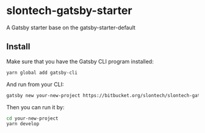 # slontech-gatsby-starter
A Gatsby starter base on the gatsby-starter-default

## Install

Make sure that you have the Gatsby CLI program installed:
```sh
yarn global add gatsby-cli
```

And run from your CLI:
```sh
gatsby new your-new-project https://bitbucket.org/slontech/slontech-gatsby-starter
```

Then you can run it by:
```sh
cd your-new-project
yarn develop
```